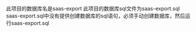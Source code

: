 此项目的数据库名是saas-export
此项目的数据库sql文件为saas-export.sql
saas-export.sql中没有提供创建数据库的sql语句，必须手动创建数据库，然后运行saas-export.sql